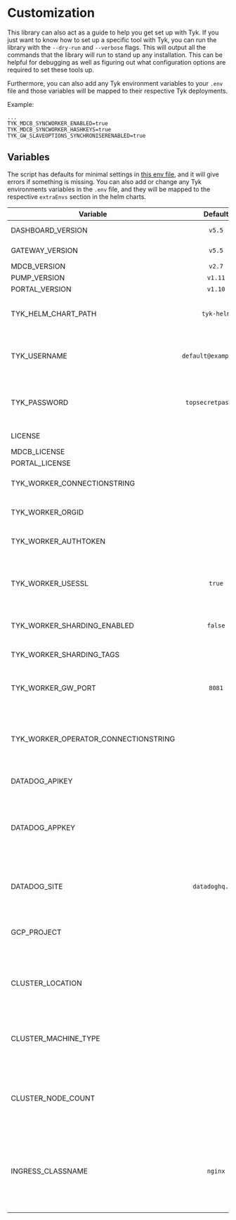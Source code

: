 # Customization
This library can also act as a guide to help you get set up with Tyk. If you just want to know how to set up a specific
tool with Tyk, you can run the library with the `--dry-run` and `--verbose` flags. This will output all the commands that
the library will run to stand up any installation. This can be helpful for debugging as well as figuring out what
configuration options are required to set these tools up.

Furthermore, you can also add any Tyk environment variables to your `.env` file and those variables will be mapped to
their respective Tyk deployments.

Example:
```env
...
TYK_MDCB_SYNCWORKER_ENABLED=true
TYK_MDCB_SYNCWORKER_HASHKEYS=true
TYK_GW_SLAVEOPTIONS_SYNCHRONISERENABLED=true
```

## Variables
The script has defaults for minimal settings in [this env file](https://github.com/TykTechnologies/tyk-k8s-demo/blob/v3/.env.example),
and it will give errors if something is missing.
You can also add or change any Tyk environments variables in the `.env` file,
and they will be mapped to the respective `extraEnvs` section in the helm charts.

| Variable                             |        Default        | Comments                                                                                                        |
|--------------------------------------|:---------------------:|-----------------------------------------------------------------------------------------------------------------|
| DASHBOARD_VERSION                    |        `v5.5`         | Dashboard version                                                                                               |
| GATEWAY_VERSION                      |        `v5.5`         | Gateway version                                                                                                 |
| MDCB_VERSION                         |        `v2.7`         | MDCB version                                                                                                    |
| PUMP_VERSION                         |        `v1.11`        | Pump version                                                                                                    |
| PORTAL_VERSION                       |        `v1.10`        | Portal version                                                                                                  |
| TYK_HELM_CHART_PATH                  |      `tyk-helm`       | Path to charts, can be a local directory or a helm repo                                                         |
| TYK_USERNAME                         | `default@example.com` | Default password for all the services deployed                                                                  |
| TYK_PASSWORD                         |  `topsecretpassword`  | Default password for all the services deployed                                                                  |
| LICENSE                              |                       | Dashboard license                                                                                               |
| MDCB_LICENSE                         |                       | MDCB license                                                                                                    |
| PORTAL_LICENSE                       |                       | Portal license                                                                                                  |
| TYK_WORKER_CONNECTIONSTRING          |                       | MDCB URL for worker connection                                                                                  |
| TYK_WORKER_ORGID                     |                       | Org ID of dashboard user                                                                                        |
| TYK_WORKER_AUTHTOKEN                 |                       | Auth token of dashboard user                                                                                    |
| TYK_WORKER_USESSL                    |        `true`         | Set to `true` when the MDCB is serving on a TLS connection                                                      |
| TYK_WORKER_SHARDING_ENABLED          |        `false`        | Set to `true` to enable API Sharding                                                                            |
| TYK_WORKER_SHARDING_TAGS             |                       | API Gateway segmentation tags                                                                                   |
| TYK_WORKER_GW_PORT                   |        `8081`         | Set the gateway service port to use                                                                             |
| TYK_WORKER_OPERATOR_CONNECTIONSTRING |                       | Set the dashboard URL for the operator to be able manage APIs and Policies                                      |
| DATADOG_APIKEY                       |                       | Datadog API key                                                                                                 |
| DATADOG_APPKEY                       |                       | Datadog Application key. This is used to create a dashboard and create a pipeline for the Tyk logs              |
| DATADOG_SITE                         |    `datadoghq.com`    | Datadog site. Change to `datadoghq.eu` if using the european site                                               |
| GCP_PROJECT                          |                       | The GCP project for terraform authentication on GCP                                                             |
| CLUSTER_LOCATION                     |                       | Cluster location that will be created on AKS, EKS, or GKE                                                       |
| CLUSTER_MACHINE_TYPE                 |                       | Machine type for the cluster that will be created on AKS, EKS, or GKE                                           |
| CLUSTER_NODE_COUNT                   |                       | Number of nodes for the cluster that will be created on AKS, EKS, or GKE                                        |
| INGRESS_CLASSNAME                    |        `nginx`        | The ingress classname to be used to associate the k8s ingress objects with the ingress controller/load balancer |
